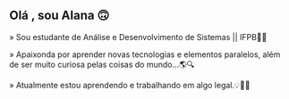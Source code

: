 ## Olá , sou Alana 🙃

 » Sou estudante de Análise e Desenvolvimento de Sistemas || IFPB👩‍💻
 
 » Apaixonda por aprender novas tecnologias e elementos paralelos, além de ser muito curiosa pelas coisas do mundo...🌎🔍

» Atualmente estou aprendendo e trabalhando em algo legal.💡🕵️‍♀️


